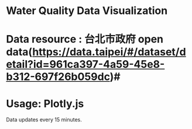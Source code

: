 # Water Quality Data Visualization
# Data resource : 台北市政府 open data(https://data.taipei/#/dataset/detail?id=961ca397-4a59-45e8-b312-697f26b059dc)#
# Usage: Plotly.js
Data updates every 15 minutes.

